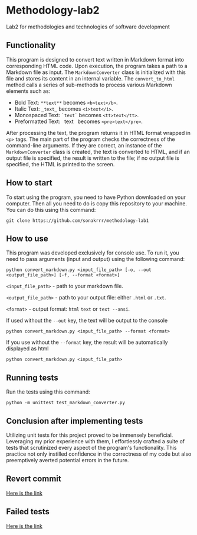 # Methodology-lab2
Lab2 for methodologies and technologies of software development
## Functionality
This program is designed to convert text written in Markdown format into corresponding HTML code. Upon execution, the program takes a path to a Markdown file as input. The `MarkdownConverter` class is initialized with this file and stores its content in an internal variable. The `convert_to_html` method calls a series of sub-methods to process various Markdown elements such as:
- Bold Text: `**text**` becomes `<b>text</b>`.
- Italic Text: `_text_` becomes `<i>text</i>`.
- Monospaced Text: `` `text` `` becomes `<tt>text</tt>`.
- Preformatted Text: ``` ```text``` ``` becomes `<pre>text</pre>`.

After processing the text, the program returns it in HTML format wrapped in `<p>` tags. The main part of the program checks the correctness of the command-line arguments. If they are correct, an instance of the `MarkdownConverter` class is created, the text is converted to HTML, and if an output file is specified, the result is written to the file; if no output file is specified, the HTML is printed to the screen.

## How to start
To start using the program, you need to have Python downloaded on your computer.
Then all you need to do is copy this repository to your machine. You can do this using this command:
```shell
git clone https://github.com/sonakrrr/methodology-lab1
```

## How to use
This program was developed exclusively for console use. To run it, you need to pass arguments (input and output) using the following command:
```shell
python convert_markdown.py <input_file_path> [-o, --out <output_file_path>] [-f, --format <format>]
```
`<input_file_path>` - path to your markdown file.

`<output_file_path>` - path to your output file: either `.html` or `.txt`.

`<format>` - output format: `html` `text` or `text --ansi`.

If used without the `--out` key, the text will be output to the console
```shell
python convert_markdown.py <input_file_path> --format <format> 
```
If you use without the `--format` key, the result will be automatically displayed as html
```shell
python convert_markdown.py <input_file_path> 
```
## Running tests
Run the tests using this command:
```shell
python -m unittest test_markdown_converter.py
```
## Conclusion after implementing tests
Utilizing unit tests for this project proved to be immensely beneficial. Leveraging my prior experience with them, I effortlessly crafted a suite of tests that scrutinized every aspect of the program's functionality. This practice not only instilled confidence in the correctness of my code but also preemptively averted potential errors in the future. 

## Revert commit
[Here is the link](https://github.com/sonakrrr/methodology-lab2/commit/284d4a36fcf52fa582fade9499035cb0b3904628)

## Failed tests
[Here is the link](https://github.com/sonakrrr/methodology-lab2/commit/1ffca91e4f124500d383534dabb4f2ea212479aa)
